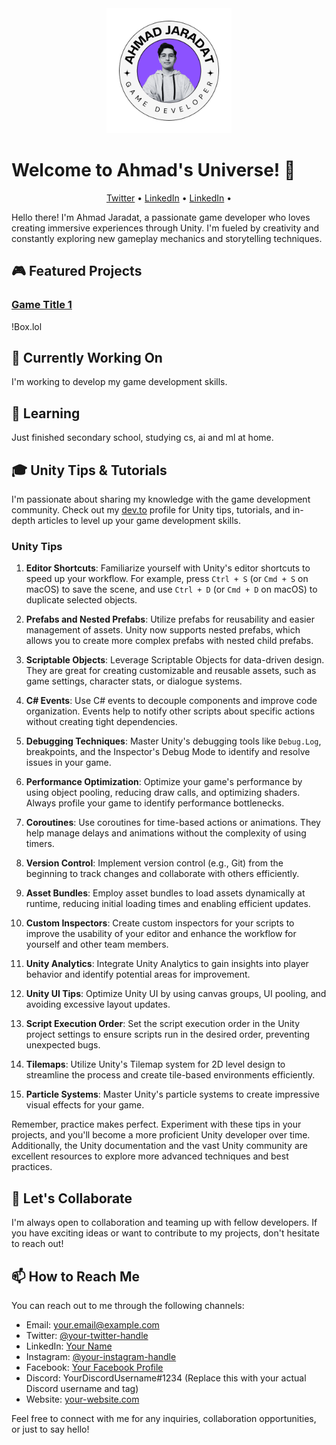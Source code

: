 <div align="center">
    <img src="https://github.com/Lelouchze/Lelouchze/blob/main/Ahmad's%20Logo.png" alt="Your Game Dev Name" width="200">
</div>

# Welcome to Ahmad's Universe! 👋

<p align="center">
  <a href="https://twitter.com/your-twitter-handle">Twitter</a> •
  <a href="https://www.linkedin.com/in/your-linkedin/">LinkedIn</a> •
  <a href="https://www.linkedin.com/in/your-linkedin/">LinkedIn</a> •
</p>

Hello there! I'm Ahmad Jaradat, a passionate game developer who loves creating immersive experiences through Unity. I'm fueled by creativity and constantly exploring new gameplay mechanics and storytelling techniques.

## 🎮 Featured Projects

### [Game Title 1](https://link-to-game1-demo.com)
!Box.lol

## 🚀 Currently Working On

I'm working to develop my game development skills.

## 🌱 Learning

Just finished secondary school, studying cs, ai and ml at home.

## 🎓 Unity Tips & Tutorials

I'm passionate about sharing my knowledge with the game development community. Check out my [dev.to](https://dev.to/your-dev-to) profile for Unity tips, tutorials, and in-depth articles to level up your game development skills.

### Unity Tips

1. **Editor Shortcuts**: Familiarize yourself with Unity's editor shortcuts to speed up your workflow. For example, press `Ctrl + S` (or `Cmd + S` on macOS) to save the scene, and use `Ctrl + D` (or `Cmd + D` on macOS) to duplicate selected objects.

2. **Prefabs and Nested Prefabs**: Utilize prefabs for reusability and easier management of assets. Unity now supports nested prefabs, which allows you to create more complex prefabs with nested child prefabs.

3. **Scriptable Objects**: Leverage Scriptable Objects for data-driven design. They are great for creating customizable and reusable assets, such as game settings, character stats, or dialogue systems.

4. **C# Events**: Use C# events to decouple components and improve code organization. Events help to notify other scripts about specific actions without creating tight dependencies.

5. **Debugging Techniques**: Master Unity's debugging tools like `Debug.Log`, breakpoints, and the Inspector's Debug Mode to identify and resolve issues in your game.

6. **Performance Optimization**: Optimize your game's performance by using object pooling, reducing draw calls, and optimizing shaders. Always profile your game to identify performance bottlenecks.

7. **Coroutines**: Use coroutines for time-based actions or animations. They help manage delays and animations without the complexity of using timers.

8. **Version Control**: Implement version control (e.g., Git) from the beginning to track changes and collaborate with others efficiently.

9. **Asset Bundles**: Employ asset bundles to load assets dynamically at runtime, reducing initial loading times and enabling efficient updates.

10. **Custom Inspectors**: Create custom inspectors for your scripts to improve the usability of your editor and enhance the workflow for yourself and other team members.

11. **Unity Analytics**: Integrate Unity Analytics to gain insights into player behavior and identify potential areas for improvement.

12. **Unity UI Tips**: Optimize Unity UI by using canvas groups, UI pooling, and avoiding excessive layout updates.

13. **Script Execution Order**: Set the script execution order in the Unity project settings to ensure scripts run in the desired order, preventing unexpected bugs.

14. **Tilemaps**: Utilize Unity's Tilemap system for 2D level design to streamline the process and create tile-based environments efficiently.

15. **Particle Systems**: Master Unity's particle systems to create impressive visual effects for your game.

Remember, practice makes perfect. Experiment with these tips in your projects, and you'll become a more proficient Unity developer over time. Additionally, the Unity documentation and the vast Unity community are excellent resources to explore more advanced techniques and best practices.

## 👯 Let's Collaborate

I'm always open to collaboration and teaming up with fellow developers. If you have exciting ideas or want to contribute to my projects, don't hesitate to reach out!

## 📫 How to Reach Me

You can reach out to me through the following channels:

- Email: your.email@example.com
- Twitter: [@your-twitter-handle](https://twitter.com/your-twitter-handle)
- LinkedIn: [Your Name](https://www.linkedin.com/in/your-linkedin-profile/)
- Instagram: [@your-instagram-handle](https://www.instagram.com/your-instagram-handle/)
- Facebook: [Your Facebook Profile](https://www.facebook.com/your-facebook-profile/)
- Discord: YourDiscordUsername#1234 (Replace this with your actual Discord username and tag)
- Website: [your-website.com](https://your-website.com)

Feel free to connect with me for any inquiries, collaboration opportunities, or just to say hello!
